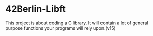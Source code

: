 # 42Berlin-Libft
This project is about coding a C library. It will contain a lot of general purpose functions your programs will rely upon.(v15)
